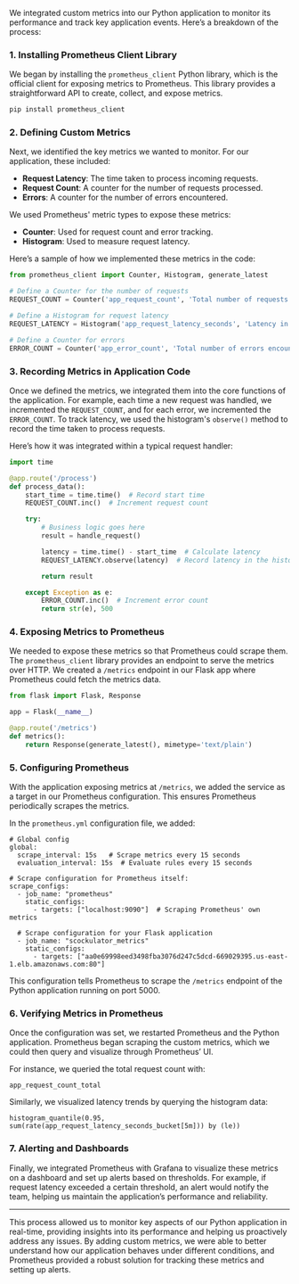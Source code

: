 
We integrated custom metrics into our Python application to monitor its performance and track key application events. Here’s a breakdown of the process:

### 1. **Installing Prometheus Client Library**
We began by installing the `prometheus_client` Python library, which is the official client for exposing metrics to Prometheus. This library provides a straightforward API to create, collect, and expose metrics.

```bash
pip install prometheus_client
```

### 2. **Defining Custom Metrics**
Next, we identified the key metrics we wanted to monitor. For our application, these included:
   - **Request Latency**: The time taken to process incoming requests.
   - **Request Count**: A counter for the number of requests processed.
   - **Errors**: A counter for the number of errors encountered.

We used Prometheus' metric types to expose these metrics:
   - **Counter**: Used for request count and error tracking.
   - **Histogram**: Used to measure request latency.

Here’s a sample of how we implemented these metrics in the code:

```python
from prometheus_client import Counter, Histogram, generate_latest

# Define a Counter for the number of requests
REQUEST_COUNT = Counter('app_request_count', 'Total number of requests received')

# Define a Histogram for request latency
REQUEST_LATENCY = Histogram('app_request_latency_seconds', 'Latency in seconds for each request')

# Define a Counter for errors
ERROR_COUNT = Counter('app_error_count', 'Total number of errors encountered')
```

### 3. **Recording Metrics in Application Code**
Once we defined the metrics, we integrated them into the core functions of the application. For example, each time a new request was handled, we incremented the `REQUEST_COUNT`, and for each error, we incremented the `ERROR_COUNT`. To track latency, we used the histogram's `observe()` method to record the time taken to process requests.

Here’s how it was integrated within a typical request handler:

```python
import time

@app.route('/process')
def process_data():
    start_time = time.time()  # Record start time
    REQUEST_COUNT.inc()  # Increment request count

    try:
        # Business logic goes here
        result = handle_request()

        latency = time.time() - start_time  # Calculate latency
        REQUEST_LATENCY.observe(latency)  # Record latency in the histogram

        return result

    except Exception as e:
        ERROR_COUNT.inc()  # Increment error count
        return str(e), 500
```

### 4. **Exposing Metrics to Prometheus**
We needed to expose these metrics so that Prometheus could scrape them. The `prometheus_client` library provides an endpoint to serve the metrics over HTTP. We created a `/metrics` endpoint in our Flask app where Prometheus could fetch the metrics data.

```python
from flask import Flask, Response

app = Flask(__name__)

@app.route('/metrics')
def metrics():
    return Response(generate_latest(), mimetype='text/plain')
```

### 5. **Configuring Prometheus**
With the application exposing metrics at `/metrics`, we added the service as a target in our Prometheus configuration. This ensures Prometheus periodically scrapes the metrics.

In the `prometheus.yml` configuration file, we added:

```promql
# Global config  
global:  
  scrape_interval: 15s   # Scrape metrics every 15 seconds  
  evaluation_interval: 15s  # Evaluate rules every 15 seconds

# Scrape configuration for Prometheus itself:  
scrape_configs:  
  - job_name: "prometheus"  
    static_configs:  
      - targets: ["localhost:9090"]  # Scraping Prometheus' own metrics

  # Scrape configuration for your Flask application  
  - job_name: "scockulator_metrics"  
    static_configs:  
      - targets: ["aa0e69998eed3498fba3076d247c5dcd-669029395.us-east-1.elb.amazonaws.com:80"]
```

This configuration tells Prometheus to scrape the `/metrics` endpoint of the Python application running on port 5000.

### 6. **Verifying Metrics in Prometheus**
Once the configuration was set, we restarted Prometheus and the Python application. Prometheus began scraping the custom metrics, which we could then query and visualize through Prometheus’ UI.

For instance, we queried the total request count with:

```promql
app_request_count_total
```

Similarly, we visualized latency trends by querying the histogram data:

```promql
histogram_quantile(0.95, sum(rate(app_request_latency_seconds_bucket[5m])) by (le))
```

### 7. **Alerting and Dashboards**
Finally, we integrated Prometheus with Grafana to visualize these metrics on a dashboard and set up alerts based on thresholds. For example, if request latency exceeded a certain threshold, an alert would notify the team, helping us maintain the application’s performance and reliability.

---

This process allowed us to monitor key aspects of our Python application in real-time, providing insights into its performance and helping us proactively address any issues. By adding custom metrics, we were able to better understand how our application behaves under different conditions, and Prometheus provided a robust solution for tracking these metrics and setting up alerts.
